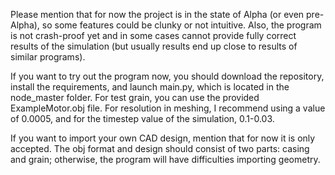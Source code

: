 Please mention that for now the project is in the state of Alpha (or even pre-Alpha), so some features could be clunky or not intuitive. Also, the program is not crash-proof yet and in some cases cannot provide fully correct results of the simulation (but usually results end up close to results of similar programs).

If you want to try out the program now, you should download the repository, install the requirements, and launch main.py, which is located in the node_master folder. For test grain, you can use the provided ExampleMotor.obj file. For resolution in meshing, I recommend using a value of 0.0005, and for the timestep value of the simulation, 0.1-0.03.

If you want to import your own CAD design, mention that for now it is only accepted. The obj format and design should consist of two parts: casing and grain; otherwise, the program will have difficulties importing geometry.
